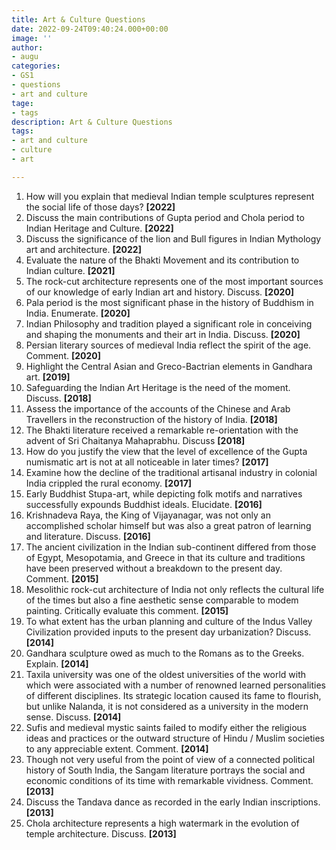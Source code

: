 ```yaml
---
title: Art & Culture Questions
date: 2022-09-24T09:40:24.000+00:00
image: ''
author:
- augu
categories:
- GS1
- questions
- art and culture
tage:
- tags
description: Art & Culture Questions
tags:
- art and culture
- culture
- art

---
```

1. How will you explain that medieval Indian temple sculptures represent the social life of those days? **\[2022\]**
 2. Discuss the main contributions of Gupta period and Chola period to Indian Heritage and Culture. **\[2022\]**
 3. Discuss the significance of the lion and Bull figures in Indian Mythology art and architecture. **\[2022\]**
 4. Evaluate the nature of the Bhakti Movement and its contribution to Indian culture. **\[2021\]**
 5. The rock-cut architecture represents one of the most important sources of our knowledge of early Indian art and history. Discuss. **\[2020\]**
 6. Pala period is the most significant phase in the history of Buddhism in India. Enumerate.  **\[2020\]**
 7. Indian Philosophy and tradition played a significant role in conceiving and shaping the monuments and their art in India. Discuss. **\[2020\]**
 8. Persian literary sources of medieval India reflect the spirit of the age. Comment. **\[2020\]**
 9. Highlight the Central Asian and Greco-Bactrian elements in Gandhara art. **\[2019\]**
10. Safeguarding the Indian Art Heritage is the need of the moment. Discuss. **\[2018\]**
11. Assess the importance of the accounts of the Chinese and Arab Travellers in the reconstruction of the history of India. **\[2018\]**
12. The Bhakti literature received a remarkable re-orientation with the advent of Sri Chaitanya Mahaprabhu. Discuss **\[2018\]**
13. How do you justify the view that the level of excellence of the Gupta numismatic art is not at all noticeable in later times? **\[2017\]**
14. Examine how the decline of the traditional artisanal industry in colonial India crippled the rural economy. **\[2017\]**
15. Early Buddhist Stupa-art, while depicting folk motifs and narratives successfully expounds Buddhist ideals. Elucidate. **\[2016\]**
16. Krishnadeva Raya, the King of Vijayanagar, was not only an accomplished scholar himself but was also a great patron of learning and literature. Discuss. **\[2016\]**
17. The ancient civilization in the Indian sub-continent differed from those of Egypt, Mesopotamia, and Greece in that its culture and traditions have been preserved without a breakdown to the present day. Comment. **\[2015\]**
18. Mesolithic rock-cut architecture of India not only reflects the cultural life of the times but also a fine aesthetic sense comparable to modem painting. Critically evaluate this comment. **\[2015\]**
19. To what extent has the urban planning and culture of the Indus Valley Civilization provided inputs to the present day urbanization? Discuss. **\[2014\]**
20. Gandhara sculpture owed as much to the Romans as to the Greeks. Explain. **\[2014\]**
21. Taxila university was one of the oldest universities of the world with which were associated with a number of renowned learned personalities of different disciplines. Its strategic location caused its fame to flourish, but unlike Nalanda, it is not considered as a university in the modern sense. Discuss. **\[2014\]**
22. Sufis and medieval mystic saints failed to modify either the religious ideas and practices or the outward structure of Hindu / Muslim societies to any appreciable extent. Comment. **\[2014\]**
23. Though not very useful from the point of view of a connected political history of South India, the Sangam literature portrays the social and economic conditions of its time with remarkable vividness. Comment. **\[2013\]**
24. Discuss the Tandava dance as recorded in the early Indian inscriptions. **\[2013\]**
25. Chola architecture represents a high watermark in the evolution of temple architecture. Discuss. **\[2013\]**